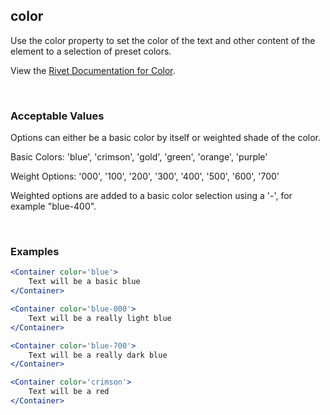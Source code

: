 ## color

Use the color property to set the color of the text and other content of the element to a selection of preset colors. 
 
View the [Rivet Documentation for Color](https://rivet.iu.edu/utilities/color/).

<br/>

### Acceptable Values

Options can either be a basic color by itself or weighted shade of the color.

Basic Colors: 'blue', 'crimson', 'gold', 'green', 'orange', 'purple'

Weight Options: '000', '100', '200', '300', '400', '500', '600', '700'

Weighted options are added to a basic color selection using a '-', for example "blue-400".

<br/>

### Examples
```jsx
<Container color='blue'>
    Text will be a basic blue
</Container>

<Container color='blue-000'>
    Text will be a really light blue
</Container>

<Container color='blue-700'>
    Text will be a really dark blue
</Container>

<Container color='crimson'>
    Text will be a red
</Container>
```